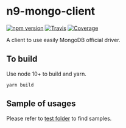 # n9-mongo-client

[![npm version](https://img.shields.io/npm/v/@neo9/n9-mongo-client.svg)](https://www.npmjs.com/package/@neo9/n9-mongo-client)
[![Travis](https://img.shields.io/travis/neo9/n9-mongo-client/master.svg)](https://travis-ci.org/neo9/n9-mongo-client)
[![Coverage](https://img.shields.io/codecov/c/github/neo9/n9-mongo-client/master.svg)](https://codecov.io/gh/neo9/n9-mongo-client)

A client to use easily MongoDB official driver.

## To build

Use node 10+ to build and yarn.

```
yarn build
```

## Sample of usages

Please refer to [test folder](./test) to find samples.
